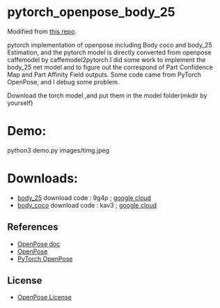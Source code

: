 # pytorch_openpose_body_25

Modified from [this repo](https://github.com/beingjoey/pytorch_openpose_body_25).

pytorch implementation of openpose including Body coco and body_25 Estimation, and the pytorch model is directly converted from openpose caffemodel by caffemodel2pytorch.I did some work to implement the body_25 net model and to figure out the correspond of Part Confidence Map and Part Affinity Field outputs. Some code came from PyTorch OpenPose, and I debug some problem.

Download the torch model ,and put them in the model folder(mkdir by yourself)

# Demo:

python3 demo.py images/timg.jpeg

# Downloads:
* [body_25](https://pan.baidu.com/s/1CopeW-Em4Tm9H-Wl_hzVfg) download code : 9g4p ; [google cloud](https://drive.google.com/file/d/1ghXakEXhBMCdV78K6tCFTPp_vjJDWmcE/view?usp=sharing)
* [body_coco](https://pan.baidu.com/s/19Hjo5qEsNPoRt6zY6Ly4Lw) download code : kav3 ; [google cloud](https://drive.google.com/file/d/1VPiIxXk5KWEwdJlVVe5PDQ1QufMS1Zpk/view?usp=sharing)


## References
* [OpenPose doc](https://arxiv.org/abs/1812.08008)
* [OpenPose](https://github.com/CMU-Perceptual-Computing-Lab/openpose)
* [PyTorch OpenPose](https://github.com/Hzzone/pytorch-openpose)

## License
* [OpenPose License](https://github.com/CMU-Perceptual-Computing-Lab/openpose/blob/master/LICENSE)
